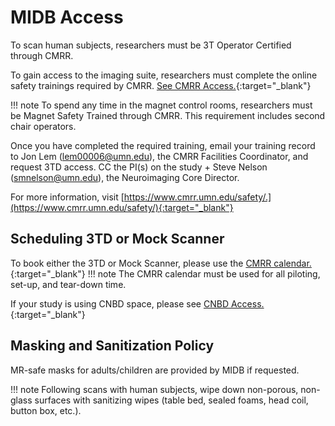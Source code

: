 # MIDB Access
To scan human subjects, researchers must be 3T Operator Certified through CMRR. 

To gain access to the imaging suite, researchers must complete the online safety trainings required by CMRR. [See CMRR Access.](../cmrr/user.md){:target="_blank"}

!!! note
    To spend any time in the magnet control rooms, researchers must be Magnet Safety Trained through CMRR. This requirement includes second chair operators.

Once you have completed the required training, email your training record to Jon Lem (lem00006@umn.edu), the CMRR Facilities Coordinator, and request 3TD access. CC the PI(s) on the study + Steve Nelson (smnelson@umn.edu), the Neuroimaging Core Director. 

For more information, visit [https://www.cmrr.umn.edu/safety/.](https://www.cmrr.umn.edu/safety/){:target="_blank"}

## Scheduling 3TD or Mock Scanner

To book either the 3TD or Mock Scanner, please use the [CMRR calendar.](https://www.cmrr.umn.edu/sysadmin/database2/myview2.php?page=week&resource=132){:target="_blank"}
!!! note
    The CMRR calendar must be used for all piloting, set-up, and tear-down time.

If your study is using CNBD space, please see [CNBD Access.](cnbd.md){:target="_blank"}


## Masking and Sanitization Policy

MR-safe masks for adults/children are provided by MIDB if requested.

!!! note
    Following scans with human subjects, wipe down non-porous, non-glass surfaces with sanitizing wipes (table bed, sealed foams, head coil, button box, etc.).
